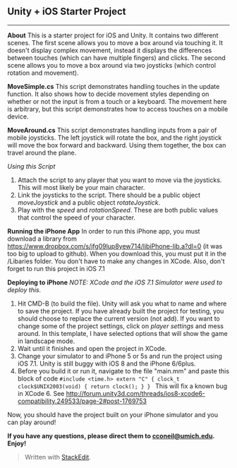 

## Unity + iOS Starter Project ##

----------

**About**
This is a starter project for iOS and Unity.  It contains two different scenes.  The first scene allows you to move a box around via touching it.  It doesn't display complex movement, instead it displays the differences between touches (which can have multiple fingers) and clicks.  The second scene allows you to move a box around via two joysticks (which control rotation and movement).

**MoveSimple.cs**
This script demonstrates handling touches in the update function.  It also shows how to decide movement styles depending on whether or not the input is from a touch or a keyboard.  The movement here is arbitrary, but this script demonstrates how to access touches on a mobile device.

**MoveAround.cs**
This script demonstrates handling inputs from a pair of mobile joysticks.  The left joystick will rotate the box, and the right joystick will move the box forward and backward.  Using them together, the box can travel around the plane.

*Using this Script*

 1. Attach the script to any player that you want to move via the joysticks.  This will most likely be your main character.
 2. Link the joysticks to the script.  There should be a public object *moveJoystick* and a public object *rotateJoystick*.
 3. Play with the *speed* and *rotationSpeed*.  These are both public values that control the speed of your character.

**Running the iPhone App**
In order to run this iPhone app, you must download a library from https://www.dropbox.com/s/jfg09lup8yew714/libiPhone-lib.a?dl=0 (it was too big to upload to github).  When you download this, you must put it in the /Libaries folder.  You don't have to make any changes in XCode.  Also, don't forget to run this project in iOS 7.1

**Deploying to iPhone**
*NOTE: XCode and the iOS 7.1 Simulator were used to deploy this.*

 1. Hit CMD-B (to build the file).  Unity will ask you what to name and where to save the project.  If you have already built the project for testing, you should choose to replace the current version (not add).  If you want to change some of the project settings, click on *player settings* and mess around.  In this template, I have selected options that will show the game in landscape mode.
 2. Wait until it finishes and open the project in XCode. 
 3. Change your simulator to and iPhone 5 or 5s and run the project using iOS 7.1.  Unity is still buggy with iOS 8 and the iPhone 6/6plus.
 4. Before you build it or run it, navigate to the file "main.mm" and paste this block of code
 `#include <time.h>
 extern "C"
 {
clock_t
clock$UNIX2003(void)
{
    return clock();
}
}
  ` This will fix a known bug in XCode 6.  See
 http://forum.unity3d.com/threads/ios8-xcode6-compatibility.249533/page-2#post-1769753

Now, you should have the project built on your iPhone simulator and you can play around! 

**If you have any questions, please direct them to cconeil@umich.edu.  Enjoy!**

> Written with [StackEdit](https://stackedit.io/).
